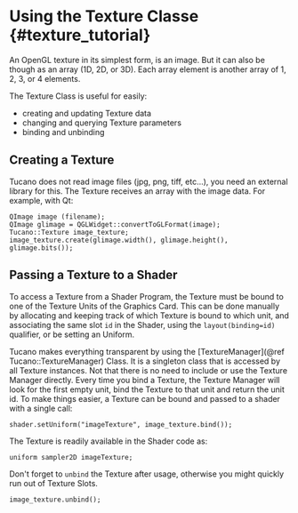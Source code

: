 Using the Texture Classe       {#texture_tutorial}
============================

An OpenGL texture in its simplest form, is an image. But it can also
be though as an array (1D, 2D, or 3D). Each array element is another
array of 1, 2, 3, or 4 elements.

The Texture Class is useful for easily:

* creating and updating Texture data
* changing and querying Texture parameters
* binding and unbinding

## Creating a Texture

Tucano does not read image files (jpg, png, tiff, etc...), you need an external library for this. The Texture receives an array with the image data. For example, with Qt:

~~~~~~~~~~~~~~~~~~~~~~~~~~~~~~~~~~~~~~~~~~~~~~~~~~~~~~
QImage image (filename);
QImage glimage = QGLWidget::convertToGLFormat(image);
Tucano::Texture image_texture;
image_texture.create(glimage.width(), glimage.height(), glimage.bits());
~~~~~~~~~~~~~~~~~~~~~~~~~~~~~~~~~~~~~~~~~~~~~~~~~~~~~~

## Passing a Texture to a Shader

To access a Texture from a Shader Program, the Texture must be bound to one of the Texture Units of the Graphics Card. This can be done manually by allocating and keeping track of which Texture is bound to which unit, and associating the same slot `id` in the Shader, using the `layout(binding=id)` qualifier, or be setting an Uniform.

Tucano makes everything transparent by using the [TextureManager](@ref Tucano::TextureManager) Class. It is a singleton class that is accessed by all Texture instances. Not that there is no need to include or use the Texture Manager directly. Every time you bind a Texture, the Texture Manager will look for the first empty unit, bind the Texture to that unit and return the unit id. To make things easier, a Texture can be bound and passed to a shader with a single call:

~~~~~~~~~~~~~~~~~~~~~~~~~~~~~~~~~~~~~~~~~~~~~~~~~~~~~~
shader.setUniform("imageTexture", image_texture.bind());
~~~~~~~~~~~~~~~~~~~~~~~~~~~~~~~~~~~~~~~~~~~~~~~~~~~~~~

The Texture is readily available in the Shader code as:

~~~~~~~~~~~~~~~~~~~~~~~~~~~~~~~~~~~~~~~~~~~~~~~~~~~~~~
uniform sampler2D imageTexture;
~~~~~~~~~~~~~~~~~~~~~~~~~~~~~~~~~~~~~~~~~~~~~~~~~~~~~~

Don't forget to `unbind` the Texture after usage, otherwise you might quickly run out of Texture Slots.

~~~~~~~~~~~~~~~~~~~~~~~~~~~~~~~~~~~~~~~~~~~~~~~~~~~~~~
image_texture.unbind();
~~~~~~~~~~~~~~~~~~~~~~~~~~~~~~~~~~~~~~~~~~~~~~~~~~~~~~
